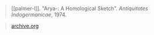 > [[palmer-l]]. "Arya-: A Homological Sketch". *Antiquitates Indogermanicae*, 1974.

> [archive.org](https://archive.org/details/leperlord_inbox_Arya)